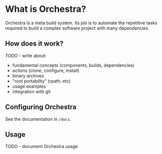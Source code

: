 # What is Orchestra?

Orchestra is a meta build system. 
Its job is to automate the repetitive tasks required to build a complex 
software project with many dependencies.

## How does it work?

TODO - write about:
* fundamental concepts (components, builds, dependencies) 
* actions (clone, configure, install)
* binary archives
* "root portability" (rpath, etc)
* usage examples
* integration with git

## Configuring Orchestra

See the documentation in `/docs`.

## Usage

TODO - document Orchestra usage

